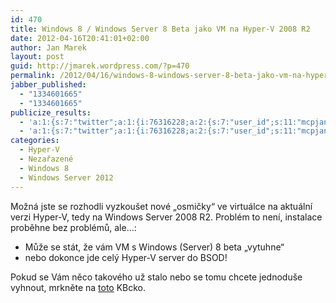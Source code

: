 ```yaml
---
id: 470
title: Windows 8 / Windows Server 8 Beta jako VM na Hyper-V 2008 R2
date: 2012-04-16T20:41:01+02:00
author: Jan Marek
layout: post
guid: http://jmarek.wordpress.com/?p=470
permalink: /2012/04/16/windows-8-windows-server-8-beta-jako-vm-na-hyper-v-2008-r2/
jabber_published:
  - "1334601665"
  - "1334601665"
publicize_results:
  - 'a:1:{s:7:"twitter";a:1:{i:76316228;a:2:{s:7:"user_id";s:11:"mcpjanmarek";s:7:"post_id";s:18:"191959423965609984";}}}'
  - 'a:1:{s:7:"twitter";a:1:{i:76316228;a:2:{s:7:"user_id";s:11:"mcpjanmarek";s:7:"post_id";s:18:"191959423965609984";}}}'
categories:
  - Hyper-V
  - Nezařazené
  - Windows 8
  - Windows Server 2012
---
```

Možná jste se rozhodli vyzkoušet nové &#8222;osmičky&#8220; ve virtuálce na aktuální verzi Hyper-V, tedy na Windows Server 2008 R2. Problém to není, instalace proběhne bez problémů, ale&#8230;:

  * Může se stát, že vám VM s Windows (Server) 8 beta &#8222;vytuhne&#8220;
  * nebo dokonce jde celý Hyper-V server do BSOD!

Pokud se Vám něco takového už stalo nebo se tomu chcete jednoduše vyhnout, mrkněte na <a href="http://support.microsoft.com/kb/2526776" target="_blank">toto</a> KBcko.

